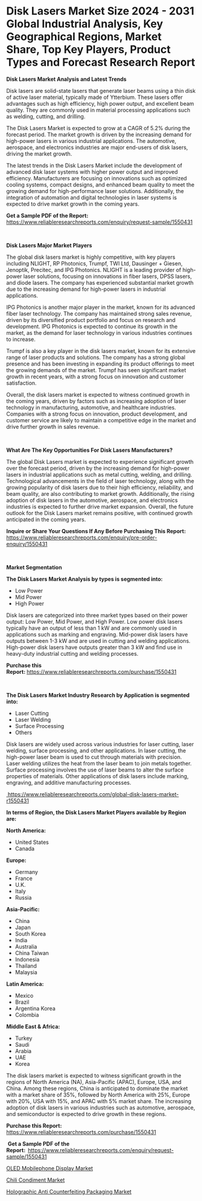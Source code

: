 <p><h1>Disk Lasers Market Size 2024 - 2031 Global Industrial Analysis, Key Geographical Regions, Market Share, Top Key Players, Product Types and Forecast Research Report</h1></p><p><strong>Disk Lasers Market Analysis and Latest Trends</strong></p>
<p><p>Disk lasers are solid-state lasers that generate laser beams using a thin disk of active laser material, typically made of Ytterbium. These lasers offer advantages such as high efficiency, high power output, and excellent beam quality. They are commonly used in material processing applications such as welding, cutting, and drilling.</p><p>The Disk Lasers Market is expected to grow at a CAGR of 5.2% during the forecast period. The market growth is driven by the increasing demand for high-power lasers in various industrial applications. The automotive, aerospace, and electronics industries are major end-users of disk lasers, driving the market growth.</p><p>The latest trends in the Disk Lasers Market include the development of advanced disk laser systems with higher power output and improved efficiency. Manufacturers are focusing on innovations such as optimized cooling systems, compact designs, and enhanced beam quality to meet the growing demand for high-performance laser solutions. Additionally, the integration of automation and digital technologies in laser systems is expected to drive market growth in the coming years.</p></p>
<p><strong>Get a Sample PDF of the Report:&nbsp;</strong> <a href="https://www.reliableresearchreports.com/enquiry/request-sample/1550431">https://www.reliableresearchreports.com/enquiry/request-sample/1550431</a></p>
<p>&nbsp;</p>
<p><strong>Disk Lasers Major Market Players</strong></p>
<p><p>The global disk lasers market is highly competitive, with key players including NLIGHT, RP Photonics, Trumpf, TWI Ltd, Dausinger + Giesen, Jenoptik, Precitec, and IPG Photonics. NLIGHT is a leading provider of high-power laser solutions, focusing on innovations in fiber lasers, DPSS lasers, and diode lasers. The company has experienced substantial market growth due to the increasing demand for high-power lasers in industrial applications.</p><p>IPG Photonics is another major player in the market, known for its advanced fiber laser technology. The company has maintained strong sales revenue, driven by its diversified product portfolio and focus on research and development. IPG Photonics is expected to continue its growth in the market, as the demand for laser technology in various industries continues to increase.</p><p>Trumpf is also a key player in the disk lasers market, known for its extensive range of laser products and solutions. The company has a strong global presence and has been investing in expanding its product offerings to meet the growing demands of the market. Trumpf has seen significant market growth in recent years, with a strong focus on innovation and customer satisfaction.</p><p>Overall, the disk lasers market is expected to witness continued growth in the coming years, driven by factors such as increasing adoption of laser technology in manufacturing, automotive, and healthcare industries. Companies with a strong focus on innovation, product development, and customer service are likely to maintain a competitive edge in the market and drive further growth in sales revenue.</p></p>
<p>&nbsp;</p>
<p><strong>What Are The Key Opportunities For Disk Lasers Manufacturers?</strong></p>
<p><p>The global Disk Lasers market is expected to experience significant growth over the forecast period, driven by the increasing demand for high-power lasers in industrial applications such as metal cutting, welding, and drilling. Technological advancements in the field of laser technology, along with the growing popularity of disk lasers due to their high efficiency, reliability, and beam quality, are also contributing to market growth. Additionally, the rising adoption of disk lasers in the automotive, aerospace, and electronics industries is expected to further drive market expansion. Overall, the future outlook for the Disk Lasers market remains positive, with continued growth anticipated in the coming years.</p></p>
<p><strong>Inquire or Share Your Questions If Any Before Purchasing This Report:</strong> <a href="https://www.reliableresearchreports.com/enquiry/pre-order-enquiry/1550431">https://www.reliableresearchreports.com/enquiry/pre-order-enquiry/1550431</a></p>
<p>&nbsp;</p>
<p><strong>Market Segmentation</strong></p>
<p><strong>The Disk Lasers Market Analysis by types is segmented into:</strong></p>
<p><ul><li>Low Power</li><li>Mid Power</li><li>High Power</li></ul></p>
<p><p>Disk lasers are categorized into three market types based on their power output: Low Power, Mid Power, and High Power. Low power disk lasers typically have an output of less than 1 kW and are commonly used in applications such as marking and engraving. Mid-power disk lasers have outputs between 1-3 kW and are used in cutting and welding applications. High-power disk lasers have outputs greater than 3 kW and find use in heavy-duty industrial cutting and welding processes.</p></p>
<p><strong>Purchase this Report:&nbsp;</strong><a href="https://www.reliableresearchreports.com/purchase/1550431">https://www.reliableresearchreports.com/purchase/1550431</a></p>
<p>&nbsp;</p>
<p><strong>The Disk Lasers Market Industry Research by Application is segmented into:</strong></p>
<p><ul><li>Laser Cutting</li><li>Laser Welding</li><li>Surface Processing</li><li>Others</li></ul></p>
<p><p>Disk lasers are widely used across various industries for laser cutting, laser welding, surface processing, and other applications. In laser cutting, the high-power laser beam is used to cut through materials with precision. Laser welding utilizes the heat from the laser beam to join metals together. Surface processing involves the use of laser beams to alter the surface properties of materials. Other applications of disk lasers include marking, engraving, and additive manufacturing processes.</p></p>
<p><a href="https://www.reliableresearchreports.com/global-disk-lasers-market-r1550431">&nbsp;https://www.reliableresearchreports.com/global-disk-lasers-market-r1550431</a></p>
<p><strong>In terms of Region, the Disk Lasers Market Players available by Region are:</strong></p>
<p>
    <p> <strong> North America: </strong>
        <ul>
            <li>United States</li>
            <li>Canada</li>
        </ul>
        </p> 
    <p> <strong> Europe: </strong>
        <ul>
            <li>Germany</li>
            <li>France</li>
            <li>U.K.</li>
            <li>Italy</li>
            <li>Russia</li>
        </ul>
        </p> 
    <p> <strong> Asia-Pacific: </strong>
        <ul>
            <li>China</li>
            <li>Japan</li>
            <li>South Korea</li>
            <li>India</li>
            <li>Australia</li>
            <li>China Taiwan</li>
            <li>Indonesia</li>
            <li>Thailand</li>
            <li>Malaysia</li>
        </ul>
        </p> 
    <p> <strong> Latin America: </strong>
        <ul>
            <li>Mexico</li>
            <li>Brazil</li>
            <li>Argentina Korea</li>
            <li>Colombia</li>
        </ul>
        </p> 
    <p> <strong> Middle East & Africa: </strong>
        <ul>
            <li>Turkey</li>
            <li>Saudi</li>
            <li>Arabia</li>
            <li>UAE</li>
            <li>Korea</li>
        </ul>
    </p>
    </p>
<p><p>The disk lasers market is expected to witness significant growth in the regions of North America (NA), Asia-Pacific (APAC), Europe, USA, and China. Among these regions, China is anticipated to dominate the market with a market share of 35%, followed by North America with 25%, Europe with 20%, USA with 15%, and APAC with 5% market share. The increasing adoption of disk lasers in various industries such as automotive, aerospace, and semiconductor is expected to drive growth in these regions.</p></p>
<p><strong>Purchase this Report: </strong><a href="https://www.reliableresearchreports.com/purchase/1550431">https://www.reliableresearchreports.com/purchase/1550431</a></p>
<p>&nbsp;<strong>Get a Sample PDF of the Report:&nbsp;&nbsp;</strong><a href="https://www.reliableresearchreports.com/enquiry/request-sample/1550431">https://www.reliableresearchreports.com/enquiry/request-sample/1550431</a></p>
<p><strong></strong></p>
<p><p><a href="https://www.linkedin.com/pulse/oled-mobilephone-display-market-challenges-opportunities-enjgc?trackingId=9X9O8B3KmL7OMl5ZxKaD2w%3D%3D">OLED Mobilephone Display Market</a></p><p><a href="https://www.linkedin.com/pulse/chili-condiment-market-size-2024-2031-global-industrial-ovmlc?trackingId=x8TJUchi3x4dyv5pyUMwOQ%3D%3D">Chili Condiment Market</a></p><p><a href="https://www.linkedin.com/pulse/holographic-anti-counterfeiting-packaging-market-research-qgrbc?trackingId=x1Ig7d%2BoMjjLvggN1XuXjw%3D%3D">Holographic Anti Counterfeiting Packaging Market</a></p></p>